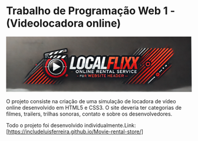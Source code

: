 # Trabalho de Programação Web 1 -(Videolocadora online)

![Logo da LocalFlix](img/image-logo.png)

O projeto consiste na criação de uma simulação de locadora de vídeo online desenvolvido em HTML5 e CSS3. O site deveria ter categorias de filmes, trailers, trilhas sonoras, contato e sobre os desenvolvedores.

Todo o projeto foi desenvolvido individualmente.Link: [https://includeluisferreira.github.io/Movie-rental-store/]